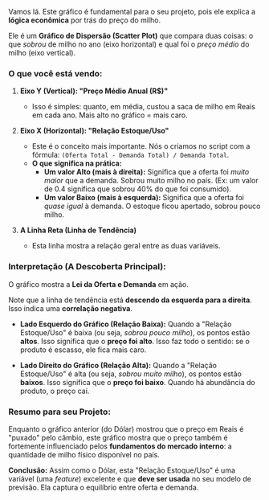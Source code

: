 Vamos lá. Este gráfico é fundamental para o seu projeto, pois ele explica a **lógica econômica** por trás do preço do milho.

Ele é um **Gráfico de Dispersão (Scatter Plot)** que compara duas coisas: o que *sobrou* de milho no ano (eixo horizontal) e qual foi o *preço médio* do milho (eixo vertical).

### O que você está vendo:

1.  **Eixo Y (Vertical): "Preço Médio Anual (R$)"**
    * Isso é simples: quanto, em média, custou a saca de milho em Reais em cada ano. Mais alto no gráfico = mais caro.

2.  **Eixo X (Horizontal): "Relação Estoque/Uso"**
    * Este é o conceito mais importante. Nós o criamos no script com a fórmula: `(Oferta Total - Demanda Total) / Demanda Total`.
    * **O que significa na prática:**
        * **Um valor Alto (mais à direita):** Significa que a oferta foi *muito maior* que a demanda. Sobrou muito milho no país. (Ex: um valor de 0.4 significa que sobrou 40% do que foi consumido).
        * **Um valor Baixo (mais à esquerda):** Significa que a oferta foi *quase igual* à demanda. O estoque ficou apertado, sobrou pouco milho.

3.  **A Linha Reta (Linha de Tendência)**
    * Esta linha mostra a relação geral entre as duas variáveis.

### Interpretação (A Descoberta Principal):

O gráfico mostra a **Lei da Oferta e Demanda** em ação.

Note que a linha de tendência está **descendo da esquerda para a direita**. Isso indica uma **correlação negativa**.

* **Lado Esquerdo do Gráfico (Relação Baixa):** Quando a "Relação Estoque/Uso" é baixa (ou seja, *sobrou pouco milho*), os pontos estão **altos**. Isso significa que o **preço foi alto**. Isso faz todo o sentido: se o produto é escasso, ele fica mais caro.

* **Lado Direito do Gráfico (Relação Alta):** Quando a "Relação Estoque/Uso" é alta (ou seja, *sobrou muito milho*), os pontos estão **baixos**. Isso significa que o **preço foi baixo**. Quando há abundância do produto, o preço cai.

### Resumo para seu Projeto:

Enquanto o gráfico anterior (do Dólar) mostrou que o preço em Reais é "puxado" pelo câmbio, este gráfico mostra que o preço também é fortemente influenciado pelos **fundamentos do mercado interno**: a quantidade de milho físico disponível no país.

**Conclusão:** Assim como o Dólar, esta "Relação Estoque/Uso" é uma variável (uma *feature*) excelente e que **deve ser usada** no seu modelo de previsão. Ela captura o equilíbrio entre oferta e demanda.